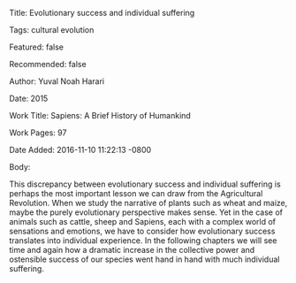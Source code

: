 Title:  Evolutionary success and individual suffering

Tags:   cultural evolution

Featured: false

Recommended: false

Author: Yuval Noah Harari

Date:   2015

Work Title: Sapiens: A Brief History of Humankind

Work Pages: 97

Date Added: 2016-11-10 11:22:13 -0800

Body: 

This discrepancy between evolutionary success and individual suffering is perhaps the most important lesson we can draw from the Agricultural Revolution. When we study the narrative of plants such as wheat and maize, maybe the purely evolutionary perspective makes sense. Yet in the case of animals such as cattle, sheep and Sapiens, each with a complex world of sensations and emotions, we have to consider how evolutionary success translates into individual experience. In the following chapters we will see time and again how a dramatic increase in the collective power and ostensible success of our species went hand in hand with much individual suffering. 

